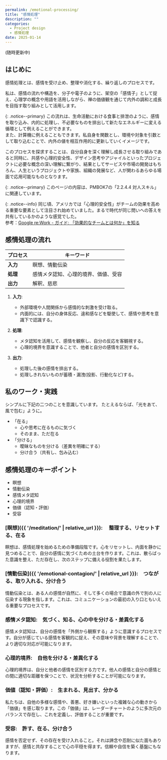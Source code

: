 ```yaml
---
permalink: /emotional-processing/
title: "感情処理"
description: ""
categories:
  - Project design
  - 感情処理
date: 2025-01-14
---
```

(随時更新中)

## はじめに

感情処理とは、感情を受け止め、整理や消化する、繰り返しのプロセスです。

私は、感情の流れや構造を、分子や電子のように、架空の「感情子」として捉え、心理学の概念や用語を活用しながら、禅の価値観を通じて内外の調和と成長を目指す取り組みとして活用します。

{: .notice--primary}
この流れは、生命活動における食事と排泄のように、感情を取り込み、内的に処理し、不必要なものを排出して新たなエネルギーに変える循環として例えることができます。  
また、計算機に例えることもできます。私自身を関数とし、環境や対象を引数として取り込むことで、内外の値を相互作用的に更新していくイメージです。  

このプロセスを探求することは、自分自身を深く理解し成長させる取り組みであると同時に、共感や心理的安全性、デザイン思考やアジャイルといったプロジェクトに必要な概念の深い理解に繋がり、結果としてサービスや市場の開発はもちろん、人生というプロジェクトや家族、組織の発展など、人が関わるあらゆる場面で応用可能なものとなります。

{: .notice--primary}
このページの内容は、PMBOK7の「2.2.4.4 対人スキル」に関連しています。

{: .notice--info}
同じ頃、アメリカでは「心理的安全性」がチームの効果を高める重要な要素として注目され始めていました。まるで時代が同じ問いへの答えを共有しているかのような感覚でした。  
参考：[Google re:Work - ガイド: 「効果的なチームとは何か」を知る](https://rework.withgoogle.com/jp/guides/understanding-team-effectiveness#foster-effective-team-behaviors)


## 感情処理の流れ

| プロセス   | キーワード               |
| --------- | ----------------------- |
| **入力**   |  瞑想、情動伝染           |
| **処理**   |  感情メタ認知、心理的境界、価値、受容  |
| **出力**   |  解釈、慈悲 |

1. **入力**:
   - 外部環境や人間関係から感情的な刺激を受け取る。
   - 内面的には、自分の身体反応、違和感などを駆使して、感情や思考を意識下で認識する。

2. **処理**:
   - メタ認知を活用して、感情を観察し、自分の反応を客観視する。
   - 心理的境界を意識することで、他者と自分の感情を区別する。

3. **出力**:
   - 処理した後の感情を排出する。
   - 処理しきれないものが蓄積・漏洩(投影、行動化など)する。

## 私のワーク・実践

シンプルに下記の二つのことを意識しています。
たとえるならば、「光をあて、風で包む」ように。

* 「在る」
  * 心や思考に在るものに気づく
  * そのまま、ただ在る
* 「分ける」
  * 曖昧なものを分ける（差異を明確にする）
  * 分け合う（共有し、包み込む）

## 感情処理のキーポイント

* 瞑想
* 情動伝染
* 感情メタ認知
* 心理的境界
* 価値（認知・評価）
* 受容


### [瞑想]({{ '/meditation/' | relative_url }}): 　整理する、リセットする、在る

瞑想は、感情処理を始めるための準備段階です。心をリセットし、内面を静かに見つめることで、自分の感情に気づくための土台を作ります。これは、散らばった意識を整え、ただ存在し、次のステップに備える役割を果たします。

### [情動伝染]({{ '/emotional-contagion/' | relative_url }}):　つながる、取り入れる、分け合う

情動伝染とは、ある人の感情が自然に、そして多くの場合で意識の外で別の人に伝染する現象を指します。これは、コミュニケーションの最初の入り口ともいえる重要なプロセスです。

### 感情メタ認知:　気づく、知る、心の中を分ける・差異化する

感情メタ認知は、自分の感情を「外側から観察する」ように意識するプロセスです。自分が感じている感情を客観的に捉え、その意味や背景を理解することで、より適切な対応が可能になります。

### 心理的境界:　自他を分ける・差異化する

心理的境界は、自分と他者の感情を区別する力です。他人の感情と自分の感情との間に適切な距離を保つことで、状況を分析することが可能になります。

### 価値（認知・評価）:　生まれる、見出す、分かる

私たちは、自他の多様な感情や、善悪、好き嫌いといった複雑な心の動きから「価値」を感じ取ります。この「価値」は、レーダーチャートのように多次元のバランスで存在し、これを定義し、評価することが重要です。

### 受容:　許す、在る、分け合う

感情を否定せず、その存在を受け入れること。それは諦念や忍耐に似た面もありますが、感情と共存することで心の平穏を得ます。信頼や自信を築く基盤にもなります。
